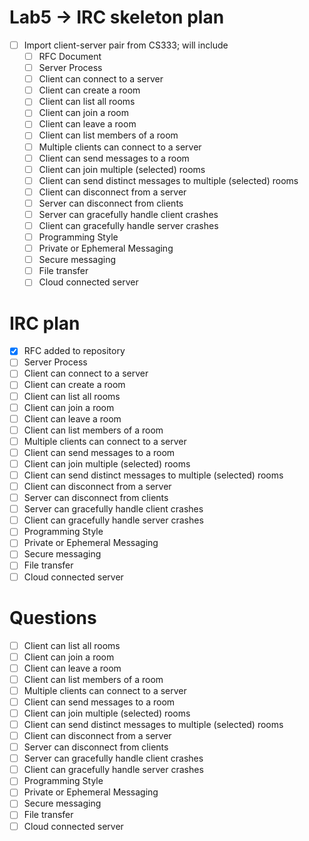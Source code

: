 # Lab5 → IRC skeleton plan

- [ ] Import client-server pair from CS333; will include
	- [ ] RFC Document
	- [ ] Server Process
	- [ ] Client can connect to a server
	- [ ] Client can create a room
	- [ ] Client can list all rooms
	- [ ] Client can join a room
	- [ ] Client can leave a room
	- [ ] Client can list members of a room
	- [ ] Multiple clients can connect to a server
	- [ ] Client can send messages to a room
	- [ ] Client can join multiple (selected) rooms
	- [ ] Client can send distinct messages to multiple (selected) rooms
	- [ ] Client can disconnect from a server
	- [ ] Server can disconnect from clients
	- [ ] Server can gracefully handle client crashes
	- [ ] Client can gracefully handle server crashes
	- [ ] Programming Style
	- [ ] Private or Ephemeral Messaging
	- [ ] Secure messaging
	- [ ] File transfer
	- [ ] Cloud connected server

# IRC plan

- [x] RFC added to repository
- [ ] Server Process
- [ ] Client can connect to a server
- [ ] Client can create a room
- [ ] Client can list all rooms
- [ ] Client can join a room
- [ ] Client can leave a room
- [ ] Client can list members of a room
- [ ] Multiple clients can connect to a server
- [ ] Client can send messages to a room
- [ ] Client can join multiple (selected) rooms
- [ ] Client can send distinct messages to multiple (selected) rooms
- [ ] Client can disconnect from a server
- [ ] Server can disconnect from clients
- [ ] Server can gracefully handle client crashes
- [ ] Client can gracefully handle server crashes
- [ ] Programming Style
- [ ] Private or Ephemeral Messaging
- [ ] Secure messaging
- [ ] File transfer
- [ ] Cloud connected server

# Questions

- [ ] Client can list all rooms
- [ ] Client can join a room
- [ ] Client can leave a room
- [ ] Client can list members of a room
- [ ] Multiple clients can connect to a server
- [ ] Client can send messages to a room
- [ ] Client can join multiple (selected) rooms
- [ ] Client can send distinct messages to multiple (selected) rooms
- [ ] Client can disconnect from a server
- [ ] Server can disconnect from clients
- [ ] Server can gracefully handle client crashes
- [ ] Client can gracefully handle server crashes
- [ ] Programming Style
- [ ] Private or Ephemeral Messaging
- [ ] Secure messaging
- [ ] File transfer
- [ ] Cloud connected server
